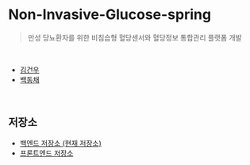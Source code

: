 # Non-Invasive-Glucose-spring
> 만성 당뇨환자를 위한 비침습형 혈당센서와 혈당정보 통합관리 플랫폼 개발 <br>

<br>

* [김건우](https://github.com/Gunwooooo)
* [백동채](https://github.com/dcbaek)

<br>

## 저장소
* [백엔드 저장소 (현재 저장소)](https://github.com/dcbaek/Non-Invasive-Glucose-spring)
* [프론트엔드 저장소](https://github.com/Gunwooooo/Non-Invasive-Glucose-android)
<br>

